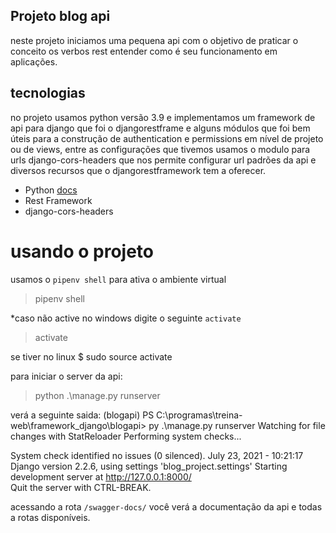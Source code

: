 ## Projeto blog api

neste projeto iniciamos uma pequena api com o objetivo de 
praticar o conceito os verbos rest entender como é seu funcionamento
em aplicações.

## tecnologias
no projeto usamos python versão 3.9 e implementamos um framework de api
para django que foi o djangorestframe e alguns módulos que foi bem úteis para
a construção de authentication e permissions em nível de projeto ou de views,
entre as configurações que tivemos usamos o modulo para urls django-cors-headers
que nos permite configurar url padrões da api e diversos recursos que o djangorestframework tem a oferecer.

* Python <a href="http://python.org" >docs</a>
* Rest Framework
* django-cors-headers

# usando o projeto

usamos o `pipenv shell` para ativa o ambiente virtual
> pipenv shell

*caso não active no windows digite o seguinte `activate`
> activate

se tiver no linux
$ sudo source activate

para iniciar o server da api:
> python .\manage.py runserver

verá a seguinte saida:
(blogapi) PS C:\programas\treina-web\framework_django\blogapi> py .\manage.py runserver
Watching for file changes with StatReloader
Performing system checks...

System check identified no issues (0 silenced).
July 23, 2021 - 10:21:17
Django version 2.2.6, using settings 'blog_project.settings'
Starting development server at http://127.0.0.1:8000/       
Quit the server with CTRL-BREAK.

acessando a rota `/swagger-docs/` você verá a documentação da api 
e todas a rotas disponíveis.
